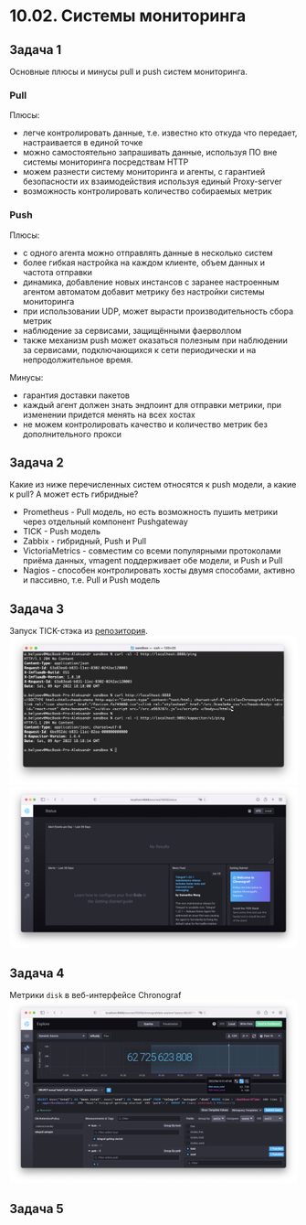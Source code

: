 # 10.02. Системы мониторинга  

## Задача 1

Основные плюсы и минусы pull и push систем мониторинга.  

### Pull  
Плюсы:
- легче контролировать данные, т.е. известно кто откуда что передает, настраивается в единой точке
- можно самостоятельно запрашивать данные, используя ПО вне системы мониторинга посредствам HTTP
- можем разнести систему мониторинга и агенты, с гарантией безопасности их взаимодействия используя единый Proxy-server
- возможность контролировать количество собираемых метрик

### Push  
  
Плюсы:
- с одного агента можно отправлять данные в несколько систем
- более гибкая настройка на каждом клиенте, объем данных и частота отправки
- динамика, добавление новых инстансов с заранее настроенным агентом автоматом добавит метрику без настройки системы мониторинга
- при использовании UDP, может вырасти производительность сбора метрик
- наблюдение за сервисами, защищёнными фаерволлом
- также механизм push может оказаться полезным при наблюдении за сервисами, подключающихся к сети периодически и на непродолжительное время.  

Минусы:
- гарантия доставки пакетов
- каждый агент должен знать эндпоинт для отправки метрики, при изменении придется менять на всех хостах
- не можем контролировать качество и количество метрик без дополнительного прокси

## Задача 2  

Какие из ниже перечисленных систем относятся к push модели, а какие к pull? А может есть гибридные?  
* Prometheus - Pull модель, но есть возможность пушить метрики через отдельный компонент Pushgateway
* TICK - Push модель
* Zabbix -  гибридный, Push и Pull
* VictoriaMetrics - совместим со всеми популярными протоколами приёма данных, vmagent поддерживает обе модели, и Push и Pull
* Nagios - способен контролировать хосты двумя способами, активно и пассивно, т.е. Pull и Push модель

## Задача 3  

Запуск TICK-стэка из [репозитория](https://github.com/influxdata/sandbox/tree/master).  
![](img/running_TICK_term.png)
![](img/running_TICK_web.png)

## Задача 4  

Метрики `disk` в веб-интерфейсе Chronograf  
![](img/chronograf_disk.png)

## Задача 5  

